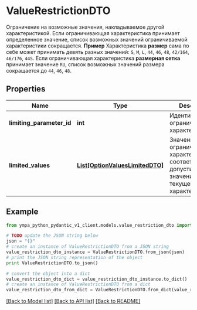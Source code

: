 # ValueRestrictionDTO

Ограничение на возможные значения, накладываемое другой характеристикой.  Если ограничивающая характеристика принимает определенное значение, список возможных значений ограничиваемой характеристики сокращается.  **Пример**  Характеристика **размер** сама по себе может принимать девять разных значений: `S`, `M`, `L`, `44`, `46`, `48`, `42/164`, `46/176`, `44S`.  Если ограничивающая характеристика **размерная сетка** принимает значение `RU`, список возможных значений размера сокращается до `44`, `46`, `48`. 

## Properties
Name | Type | Description | Notes
------------ | ------------- | ------------- | -------------
**limiting_parameter_id** | **int** | Идентификатор ограничивающей характеристики. | 
**limited_values** | [**List[OptionValuesLimitedDTO]**](OptionValuesLimitedDTO.md) | Значения ограничивающей характеристики и соответствующие допустимые значения текущей характеристики. | 

## Example

```python
from ympa_python_pydantic_v1_client.models.value_restriction_dto import ValueRestrictionDTO

# TODO update the JSON string below
json = "{}"
# create an instance of ValueRestrictionDTO from a JSON string
value_restriction_dto_instance = ValueRestrictionDTO.from_json(json)
# print the JSON string representation of the object
print ValueRestrictionDTO.to_json()

# convert the object into a dict
value_restriction_dto_dict = value_restriction_dto_instance.to_dict()
# create an instance of ValueRestrictionDTO from a dict
value_restriction_dto_from_dict = ValueRestrictionDTO.from_dict(value_restriction_dto_dict)
```
[[Back to Model list]](../README.md#documentation-for-models) [[Back to API list]](../README.md#documentation-for-api-endpoints) [[Back to README]](../README.md)


